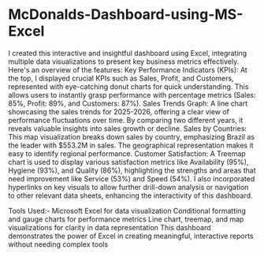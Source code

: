 # McDonalds-Dashboard-using-MS-Excel

I created this interactive and insightful dashboard using Excel, integrating multiple data visualizations to present key business metrics effectively. Here's an overview of the features:
Key Performance Indicators (KPIs): At the top, I displayed crucial KPIs such as Sales, Profit, and Customers, represented with eye-catching donut charts for quick understanding. This allows users to instantly grasp performance with percentage metrics (Sales: 85%, Profit: 89%, and Customers: 87%).
Sales Trends Graph: A line chart showcasing the sales trends for 2025-2026, offering a clear view of performance fluctuations over time. By comparing two different years, it reveals valuable insights into sales growth or decline.
Sales by Countries: This map visualization breaks down sales by country, emphasizing Brazil as the leader with $553.2M in sales. The geographical representation makes it easy to identify regional performance.
Customer Satisfaction: A Treemap chart is used to display various satisfaction metrics like Availability (95%), Hygiene (93%), and Quality (86%), highlighting the strengths and areas that need improvement like Service (53%) and Speed (54%).
I also incorporated hyperlinks on key visuals to allow further drill-down analysis or navigation to other relevant data sheets, enhancing the interactivity of this dashboard.

Tools Used:-
Microsoft Excel for data visualization
Conditional formatting and gauge charts for performance metrics
Line chart, treemap, and map visualizations for clarity in data representation
This dashboard demonstrates the power of Excel in creating meaningful, interactive reports without needing complex tools
